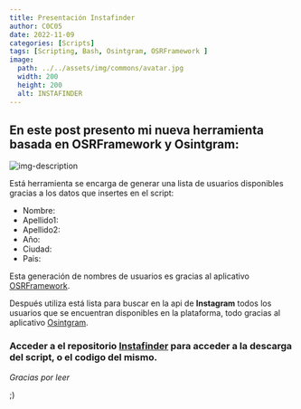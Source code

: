 ```yaml
---
title: Presentación Instafinder
author: C0C05
date: 2022-11-09
categories: [Scripts]
tags: [Scripting, Bash, Osintgram, OSRFramework ]
image:
  path: ../../assets/img/commons/avatar.jpg
  width: 200
  height: 200
  alt: INSTAFINDER
---
```


## En este post presento mi nueva herramienta basada en OSRFramework y Osintgram:


![img-description](../../assets/img/commons/instafinder.jpg)


Está herramienta se encarga de generar una lista de usuarios disponibles gracias a los datos que insertes en el script:

 - Nombre: 
 - Apellido1:
 - Apellido2:
 - Año:
 - Ciudad:
 - Pais:

Esta generación de nombres de usuarios es gracias al aplicativo [OSRFramework](https://github.com/i3visio/osrframework).

Después utiliza está lista para buscar en la api de **Instagram** todos los usuarios que se encuentran disponibles en la plataforma, todo gracias al aplicativo [Osintgram](https://github.com/Datalux/Osintgram).


### Acceder a el repositorio [Instafinder](https://github.com/C0C05/Instafinder) para acceder a la descarga del script, o el codigo del mismo. ### 






_Gracias por leer_

;)
